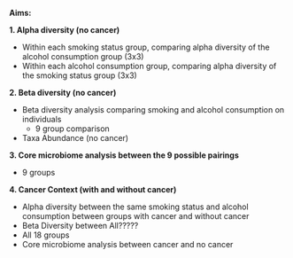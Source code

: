 **Aims:**

**1. Alpha diversity (no cancer)**
- Within each smoking status group, comparing alpha diversity of the alcohol consumption group (3x3)
- Within each alcohol consumption group, comparing alpha diversity of the smoking status group (3x3)

**2. Beta diversity  (no cancer)**
- Beta diversity analysis comparing smoking and alcohol consumption on individuals
  - 9 group comparison
- Taxa Abundance  (no cancer)

**3. Core microbiome analysis between the 9 possible pairings**
- 9 groups

**4. Cancer Context	 (with and without cancer)**
- Alpha diversity between the same smoking status and alcohol consumption between groups with cancer and without cancer
- Beta Diversity between All?????
- All 18 groups
- Core microbiome analysis between cancer and no cancer

